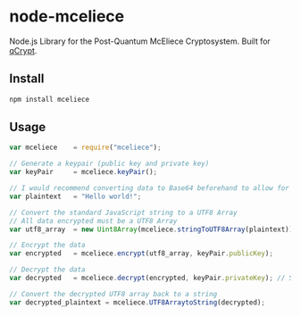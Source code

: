 # node-mceliece
Node.js Library for the Post-Quantum McEliece Cryptosystem. Built for [qCrypt](https://qcry.pt/).

## Install
```bash
npm install mceliece
```

## Usage

```javascript
var mceliece    = require("mceliece");

// Generate a keypair (public key and private key)
var keyPair     = mceliece.keyPair();

// I would recommend converting data to Base64 beforehand to allow for non-UTF8 support
var plaintext   = "Hello world!";

// Convert the standard JavaScript string to a UTF8 Array
// All data encrypted must be a UTF8 Array
var utf8_array  = new Uint8Array(mceliece.stringToUTF8Array(plaintext));

// Encrypt the data
var encrypted   = mceliece.encrypt(utf8_array, keyPair.publicKey);

// Decrypt the data
var decrypted   = mceliece.decrypt(encrypted, keyPair.privateKey); // Should be the same as original

// Convert the decrypted UTF8 array back to a string
var decrypted_plaintext = mceliece.UTF8ArraytoString(decrypted);
```